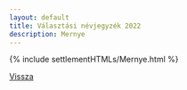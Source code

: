 ```yaml
---
layout: default
title: Választási névjegyzék 2022
description: Mernye
---
```


{% include settlementHTMLs/Mernye.html %}

[Vissza](./)